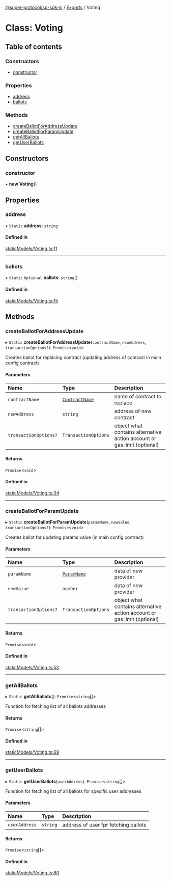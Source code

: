 [@super-protocol/sp-sdk-js](../README.md) / [Exports](../modules.md) / Voting

# Class: Voting

## Table of contents

### Constructors

- [constructor](Voting.md#constructor)

### Properties

- [address](Voting.md#address)
- [ballots](Voting.md#ballots)

### Methods

- [createBallotForAddressUpdate](Voting.md#createballotforaddressupdate)
- [createBallotForParamUpdate](Voting.md#createballotforparamupdate)
- [getAllBallots](Voting.md#getallballots)
- [getUserBallots](Voting.md#getuserballots)

## Constructors

### constructor

• **new Voting**()

## Properties

### address

▪ `Static` **address**: `string`

#### Defined in

[staticModels/Voting.ts:11](https://github.com/Super-Protocol/sp-sdk-js/blob/bf0e5d1/src/staticModels/Voting.ts#L11)

___

### ballots

▪ `Static` `Optional` **ballots**: `string`[]

#### Defined in

[staticModels/Voting.ts:15](https://github.com/Super-Protocol/sp-sdk-js/blob/bf0e5d1/src/staticModels/Voting.ts#L15)

## Methods

### createBallotForAddressUpdate

▸ `Static` **createBallotForAddressUpdate**(`contractName`, `newAddress`, `transactionOptions?`): `Promise`<`void`\>

Creates ballot for replacing contract (updating address of contract in main config contract)

#### Parameters

| Name | Type | Description |
| :------ | :------ | :------ |
| `contractName` | [`ContractName`](../enums/ContractName.md) | name of contract to replace |
| `newAddress` | `string` | address of new contract |
| `transactionOptions?` | `TransactionOptions` | object what contains alternative action account or gas limit (optional) |

#### Returns

`Promise`<`void`\>

#### Defined in

[staticModels/Voting.ts:34](https://github.com/Super-Protocol/sp-sdk-js/blob/bf0e5d1/src/staticModels/Voting.ts#L34)

___

### createBallotForParamUpdate

▸ `Static` **createBallotForParamUpdate**(`paramName`, `newValue`, `transactionOptions?`): `Promise`<`void`\>

Creates ballot for updating params value (in main config contract)

#### Parameters

| Name | Type | Description |
| :------ | :------ | :------ |
| `paramName` | [`ParamName`](../enums/ParamName.md) | data of new provider |
| `newValue` | `number` | data of new provider |
| `transactionOptions?` | `TransactionOptions` | object what contains alternative action account or gas limit (optional) |

#### Returns

`Promise`<`void`\>

#### Defined in

[staticModels/Voting.ts:53](https://github.com/Super-Protocol/sp-sdk-js/blob/bf0e5d1/src/staticModels/Voting.ts#L53)

___

### getAllBallots

▸ `Static` **getAllBallots**(): `Promise`<`string`[]\>

Function for fetching list of all ballots addresses

#### Returns

`Promise`<`string`[]\>

#### Defined in

[staticModels/Voting.ts:69](https://github.com/Super-Protocol/sp-sdk-js/blob/bf0e5d1/src/staticModels/Voting.ts#L69)

___

### getUserBallots

▸ `Static` **getUserBallots**(`userAddress`): `Promise`<`string`[]\>

Function for fetching list of all ballots for specific user addresses

#### Parameters

| Name | Type | Description |
| :------ | :------ | :------ |
| `userAddress` | `string` | address of user fpr fetching ballots |

#### Returns

`Promise`<`string`[]\>

#### Defined in

[staticModels/Voting.ts:80](https://github.com/Super-Protocol/sp-sdk-js/blob/bf0e5d1/src/staticModels/Voting.ts#L80)
